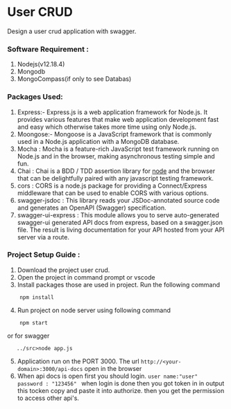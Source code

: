 # User CRUD
  Design a user crud application with swagger. 
  
### Software Requirement :
1. Nodejs(v12.18.4)
2. Mongodb
3. MongoCompass(if only to see Databas) 

### Packages Used:
1. Express:- Express.js is a web application framework for Node.js. It provides various features that make web application development fast and easy which otherwise takes more time using only Node.js.
2. Moongose:- Mongoose is a JavaScript framework that is commonly used in a Node.js application with a MongoDB database.
3. Mocha : Mocha is a feature-rich JavaScript test framework running on Node.js and in the browser, making asynchronous testing simple and fun.
4. Chai : Chai is a BDD / TDD assertion library for [node](http://nodejs.org) and the browser that can be delightfully paired with any javascript testing framework.
5. cors : CORS is a node.js package for providing a Connect/Express middleware that can be used to enable CORS with various options.
6. swagger-jsdoc : This library reads your JSDoc-annotated source code and generates an OpenAPI (Swagger) specification.
7. swagger-ui-express : This module allows you to serve auto-generated swagger-ui generated API docs from express, based on a swagger.json file. The result is living documentation for your API hosted from your API server via a route.


### Project Setup Guide :
1. Download the project user crud.
2. Open the project in command prompt or vscode
3. Install packages those are used in project. Run the following command
```
    npm install 
```
4. Run project on node server using following command
```
    npm start 
```
   or for swagger
   ```
      ../src>node app.js
   ```
5. Application run on the PORT 3000. The url ``` http://<your-domain>:3000/api-docs ``` open in the browser
6. When api docs is open first you should login. 
```user name:"user" ```
```password : "123456" ```
when login is done then you got token in in output this tocken copy and paste it into authorize. then you get the permission to access other api's.   

